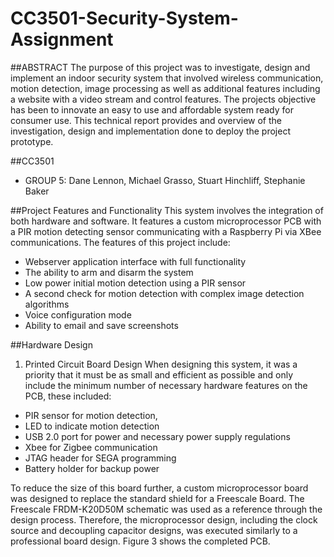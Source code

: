 # CC3501-Security-System-Assignment

##ABSTRACT
The purpose of this project was to investigate, design and implement an indoor security system that involved wireless communication, motion detection, image processing as well as additional features including a website with a video stream and control features. The projects objective has been to innovate an easy to use and affordable system ready for consumer use. This technical report provides and overview of the investigation, design and implementation done to deploy the project prototype.

##CC3501
- GROUP 5: Dane Lennon, Michael Grasso, Stuart Hinchliff, Stephanie Baker

##Project Features and Functionality
This system involves the integration of both hardware and software. It features a custom microprocessor PCB with a PIR motion detecting sensor communicating with a Raspberry Pi via XBee communications.
The features of this project include:
- Webserver application interface with full functionality
- The ability to arm and disarm the system
- Low power initial motion detection using a PIR sensor
- A second check for motion detection with complex image detection algorithms
- Voice configuration mode 
- Ability to email and save screenshots

##Hardware Design
1. Printed Circuit Board Design
When designing this system, it was a priority that it must be as small and efficient as possible and only include the minimum number of necessary hardware features on the PCB, these included:
- PIR sensor for motion detection,
- LED to indicate motion detection 
- USB 2.0 port for power and necessary power supply regulations 
- Xbee for Zigbee communication
- JTAG header for SEGA programming 
- Battery holder for backup power

To reduce the size of this board further, a custom microprocessor board was designed to replace the standard shield for a Freescale Board. The Freescale FRDM-K20D50M schematic was used as a reference through the design process. Therefore, the microprocessor design, including the clock source and decoupling capacitor designs, was executed similarly to a professional board design. Figure 3 shows the completed PCB. 
